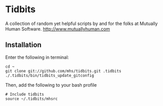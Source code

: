 Tidbits
=============

A collection of random yet helpful scripts by and for the folks at Mutually Human Software. http://www.mutuallyhuman.com


Installation
-----------

Enter the following in terminal:

	cd ~
	git clone git://github.com/mhs/tidbits.git .tidbits
	./.tidbits/bin/tidbits_update_gitconfig

Then, add the following to your bash profile

	# Include tidbits
	source ~/.tidbits/mhsrc

